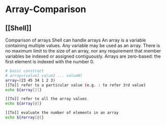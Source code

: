 # Array-Comparison
[[Shell]]
---

Comparison of arrays Shell can handle arrays An array is a variable containing multiple values. Any variable may be used as an array. There is no maximum limit to the size of an array, nor any requirement that member variables be indexed or assigned contiguously. Arrays are zero-based: the first element is indexed with the number 0.

```bash
# basic construct
# array=(value1 value2 ... valueN)
array=(23 45 34 1 2 3)
[[To]] refer to a particular value (e.g. : to refer 3rd value)
echo ${array[2]}

[[To]] refer to all the array values
echo ${array[@]}

[[To]] evaluate the number of elements in an array
echo ${#array[@]}
```